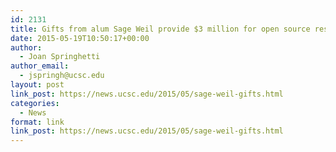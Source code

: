 ```yaml
---
id: 2131
title: Gifts from alum Sage Weil provide $3 million for open source research at UC Santa Cruz
date: 2015-05-19T10:50:17+00:00
author:
  - Joan Springhetti
author_email:
  - jspringh@ucsc.edu
layout: post
link_post: https://news.ucsc.edu/2015/05/sage-weil-gifts.html
categories:
  - News
format: link
link_post: https://news.ucsc.edu/2015/05/sage-weil-gifts.html
---
```


